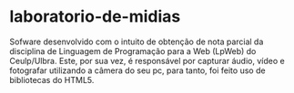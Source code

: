 # laboratorio-de-midias
Sofware desenvolvido com o intuito de obtenção de nota parcial da disciplina de Linguagem de Programação para a Web (LpWeb) do Ceulp/Ulbra. 
Este, por sua vez, é responsável por capturar áudio, vídeo e fotografar utilizando a câmera do seu pc, para tanto, foi feito uso de bibliotecas do HTML5.
